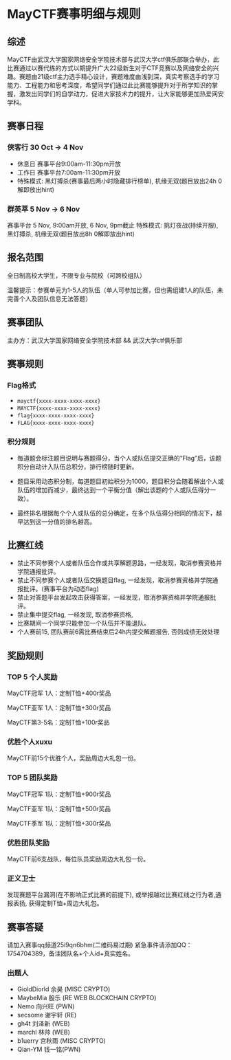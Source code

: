 # MayCTF赛事明细与规则
## 综述
MayCTF由武汉大学国家网络安全学院技术部与武汉大学ctf俱乐部联合举办，此比赛通过以赛代练的方式以期提升广大22级新生对于CTF竞赛以及网络安全的兴趣。赛题由21级ctf主力选手精心设计，赛题难度由浅到深，真实考察选手的学习能力、工程能力和思考深度，希望同学们通过此比赛能够提升对于所学知识的掌握，激发出同学们的自学动力，促进大家技术力的提升，让大家能够更加热爱网安学科。

## 赛事日程
### 侠客行 30 Oct -> 4 Nov 
- 休息日 赛事平台9:00am-11:30pm开放
- 工作日 赛事平台7:00am-11:30pm开放
- 特殊模式: 黑灯搏杀(赛事最后两小时隐藏排行榜单), 机缘无双(题目放出24h 0解即放出hint)

### 群英萃 5 Nov -> 6 Nov 
赛事平台 5 Nov, 9:00am开放, 6 Nov, 9pm截止
特殊模式: 挑灯夜战(持续开服), 黑灯搏杀, 机缘无双(题目放出8h 0解即放出hint)

## 报名范围
全日制高校大学生，不限专业与院校（可跨校组队）

温馨提示：参赛单元为1-5人的队伍（单人可参加比赛，但也需组建1人的队伍，未完善个人及团队信息无法答题）
## 赛事团队
主办方：武汉大学国家网络安全学院技术部 && 武汉大学ctf俱乐部

## 赛事规则

### Flag格式
- `mayctf{xxxx-xxxx-xxxx-xxxx}`
- `MAYCTF{xxxx-xxxx-xxxx-xxxx}`
- `flag{xxxx-xxxx-xxxx-xxxx}`
- `FLAG{xxxx-xxxx-xxxx-xxxx}`

### 积分规则

- 每道题会标注题目说明与赛题得分，当个人或队伍提交正确的“Flag”后，该题积分自动计入队伍总积分，排行榜随时更新。

- 题目采用动态积分制，每道题目初始积分为1000，题目积分会随着解出个人或队伍的增加而减少，最终达到一个平衡分值（解出该题的个人或队伍得分一致）。

- 最终排名根据每个个人或队伍的总分确定，在多个队伍得分相同的情况下，越早达到这一分值的排名越高。

## 比赛红线
- 禁止不同参赛个人或者队伍合作或共享解题思路，一经发现，取消参赛资格并学院通报批评。
- 禁止不同参赛个人或者队伍交换题目flag, 一经发现，取消参赛资格并学院通报批评。(赛事平台为动态flag)
- 禁止对答题平台发起攻击获得答案，一经发现，取消参赛资格并学院通报批评。
- 禁止集中提交flag, 一经发现, 取消参赛资格,
- 比赛期间一个同学只能参加一个队伍并不能退队。
- 个人赛前15, 团队赛前6需比赛结束后24h内提交解题报告, 否则成绩无效处理

## 奖励规则
### TOP 5 个人奖励
MayCTF冠军 1人：定制T恤+400r奖品

MayCTF亚军 1人：定制T恤+300r奖品

MayCTF第3-5名：定制T恤+100r奖品

### 优胜个人xuxu
MayCTF前15个优胜个人，奖励周边大礼包一份。


### TOP 5 团队奖励
MayCTF冠军 1队：定制T恤+900r奖品

MayCTF亚军 1队：定制T恤+500r奖品

MayCTF季军 1队：定制T恤+300r奖品

### 优胜团队奖励
MayCTF前6支战队，每位队员奖励周边大礼包一份。

### 正义卫士
发现赛题平台漏洞(在不影响正式比赛的前提下), 或举报越过比赛红线之行为者,通报表扬, 获得定制T恤+周边大礼包。

## 赛事答疑
请加入赛事qq频道25i9qn6bhm(二维码易过期)
紧急事件请添加QQ：1754704389，备注团队名+个人id+真实姓名。

### 出题人
- GioldDiorld 余昊 (MISC CRYPTO) 
- MaybeMia 殷乐 (RE WEB BLOCKCHAIN CRYPTO)
- Nemo 向兴旺 (PWN)
- secsome 谢宇轩 (RE)
- gh4t 刘泽新 (WEB)
- marchl 林帅 (WEB)
- b1uerry 宫秋雨 (MISC CRYPTO)
- Qian-YM 钱一铭(PWN)

